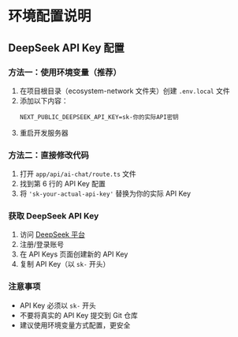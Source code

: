 # 环境配置说明

## DeepSeek API Key 配置

### 方法一：使用环境变量（推荐）

1. 在项目根目录（ecosystem-network 文件夹）创建 `.env.local` 文件
2. 添加以下内容：
   ```
   NEXT_PUBLIC_DEEPSEEK_API_KEY=sk-你的实际API密钥
   ```
3. 重启开发服务器

### 方法二：直接修改代码

1. 打开 `app/api/ai-chat/route.ts` 文件
2. 找到第 6 行的 API Key 配置
3. 将 `'sk-your-actual-api-key'` 替换为你的实际 API Key

### 获取 DeepSeek API Key

1. 访问 [DeepSeek 平台](https://platform.deepseek.com/)
2. 注册/登录账号
3. 在 API Keys 页面创建新的 API Key
4. 复制 API Key（以 `sk-` 开头）

### 注意事项

- API Key 必须以 `sk-` 开头
- 不要将真实的 API Key 提交到 Git 仓库
- 建议使用环境变量方式配置，更安全 
